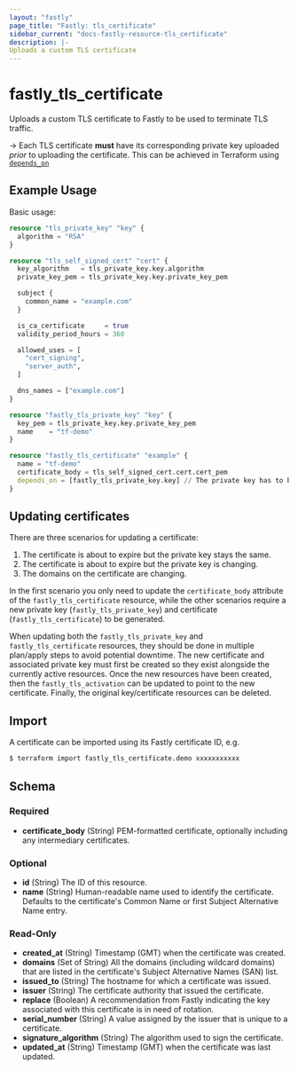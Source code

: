 ```yaml
---
layout: "fastly"
page_title: "Fastly: tls_certificate"
sidebar_current: "docs-fastly-resource-tls_certificate"
description: |-
Uploads a custom TLS certificate
---
```


# fastly_tls_certificate

Uploads a custom TLS certificate to Fastly to be used to terminate TLS traffic.

-> Each TLS certificate **must** have its corresponding private key uploaded _prior_ to uploading the certificate. This
can be achieved in Terraform using [`depends_on`](https://www.terraform.io/docs/configuration/meta-arguments/depends_on.html)

## Example Usage

Basic usage:

```terraform
resource "tls_private_key" "key" {
  algorithm = "RSA"
}

resource "tls_self_signed_cert" "cert" {
  key_algorithm   = tls_private_key.key.algorithm
  private_key_pem = tls_private_key.key.private_key_pem

  subject {
    common_name = "example.com"
  }

  is_ca_certificate     = true
  validity_period_hours = 360

  allowed_uses = [
    "cert_signing",
    "server_auth",
  ]

  dns_names = ["example.com"]
}

resource "fastly_tls_private_key" "key" {
  key_pem = tls_private_key.key.private_key_pem
  name    = "tf-demo"
}

resource "fastly_tls_certificate" "example" {
  name = "tf-demo"
  certificate_body = tls_self_signed_cert.cert.cert_pem
  depends_on = [fastly_tls_private_key.key] // The private key has to be present before the certificate can be uploaded
}
```

## Updating certificates

There are three scenarios for updating a certificate:

1. The certificate is about to expire but the private key stays the same.
2. The certificate is about to expire but the private key is changing.
3. The domains on the certificate are changing.

In the first scenario you only need to update the `certificate_body` attribute of the `fastly_tls_certificate` resource, while the other scenarios require a new private key (`fastly_tls_private_key`) and certificate (`fastly_tls_certificate`) to be generated.

When updating both the `fastly_tls_private_key` and `fastly_tls_certificate` resources, they should be done in multiple plan/apply steps to avoid potential downtime. The new certificate and associated private key must first be created so they exist alongside the currently active resources. Once the new resources have been created, then the `fastly_tls_activation` can be updated to point to the new certificate. Finally, the original key/certificate resources can be deleted.

## Import

A certificate can be imported using its Fastly certificate ID, e.g.

```sh
$ terraform import fastly_tls_certificate.demo xxxxxxxxxxx
```

<!-- schema generated by tfplugindocs -->
## Schema

### Required

- **certificate_body** (String) PEM-formatted certificate, optionally including any intermediary certificates.

### Optional

- **id** (String) The ID of this resource.
- **name** (String) Human-readable name used to identify the certificate. Defaults to the certificate's Common Name or first Subject Alternative Name entry.

### Read-Only

- **created_at** (String) Timestamp (GMT) when the certificate was created.
- **domains** (Set of String) All the domains (including wildcard domains) that are listed in the certificate's Subject Alternative Names (SAN) list.
- **issued_to** (String) The hostname for which a certificate was issued.
- **issuer** (String) The certificate authority that issued the certificate.
- **replace** (Boolean) A recommendation from Fastly indicating the key associated with this certificate is in need of rotation.
- **serial_number** (String) A value assigned by the issuer that is unique to a certificate.
- **signature_algorithm** (String) The algorithm used to sign the certificate.
- **updated_at** (String) Timestamp (GMT) when the certificate was last updated.
